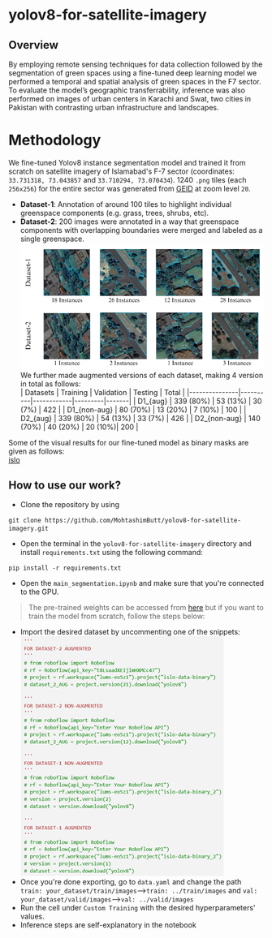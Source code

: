 # yolov8-for-satellite-imagery

## Overview
By employing remote sensing techniques for data collection followed by the segmentation of green spaces using a fine-tuned deep learning model we performed a temporal and spatial analysis of green spaces in the F7 sector. To evaluate the model’s geographic transferrability, inference was also performed on images of urban centers in Karachi and Swat, two cities in Pakistan with contrasting urban infrastructure and landscapes.

# Methodology
We fine-tuned Yolov8 instance segmentation model and trained it from scratch on satellite imagery of Islamabad's F-7 sector (coordinates: `33.731318, 73.043857` and `33.710294, 73.070434`). 1240 `.png` tiles (each `256x256`) for the entire sector was generated from [GEID](https://www.allmapsoft.com/geid/) at zoom level `20`. 
- **Dataset-1**: Annotation of around 100 tiles to highlight individual greenspace components (e.g. grass, trees, shrubs, etc).
- **Dataset-2**: 200 images were annotated in a way that greenspace components with overlapping boundaries were merged and labeled as a single greenspace. 
![annotations](https://github.com/MohtashimButt/yolov8-for-satellite-imagery/blob/master/Assets/t1.png)
We further made augmented versions of each dataset, making 4 version in total as follows:  
| Datasets      | Training | Validation | Testing | Total |
|---------------|----------|------------|---------|-------|
| D1_{aug}      | 339 (80%) | 53 (13%)   | 30 (7%) | 422   |
| D1_{non-aug}  | 80 (70%)  | 13 (20%)   | 7 (10%) | 100   |
| D2_{aug}      | 339 (80%) | 54 (13%)   | 33 (7%) | 426   |
| D2_{non-aug}  | 140 (70%) | 40 (20%)   | 20 (10%)| 200   |


Some of the visual results for our fine-tuned model as binary masks are given as follows:  
[islo](https://github.com/MohtashimButt/yolov8-for-satellite-imagery/blob/master/Assets/islo.png)


## How to use our work?
- Clone the repository by using
```
git clone https://github.com/MohtashimButt/yolov8-for-satellite-imagery.git
```
- Open the terminal in the `yolov8-for-satellite-imagery` directory and install `requirements.txt` using the following command:
```
pip install -r requirements.txt
```
- Open the `main_segmentation.ipynb` and make sure that you're connected to the GPU.
> The pre-trained weights can be accessed from [here](https://drive.google.com/drive/folders/1AyGqVlN0A6nabeJBpwJ1b81_7bb-izpj?usp=sharing) but if you want to train the model from scratch, follow the steps below:
- Import the desired dataset by uncommenting one of the snippets:  
![dataset_snip](https://github.com/MohtashimButt/yolov8-for-satellite-imagery/blob/master/Assets/datasets.png)
- Once you're done exporting, go to `data.yaml` and change the path `train: your_dataset/train/images`-->`train: ../train/images` and `val: your_dataset/valid/images`-->`val: ../valid/images`
- Run the cell under `Custom Training` with the desired hyperparameters' values.
- Inference steps are self-explanatory in the notebook
